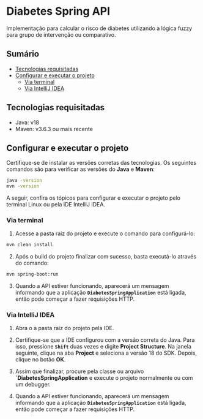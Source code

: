 # Diabetes Spring API

Implementação para calcular o risco de diabetes utilizando a lógica fuzzy para grupo de intervenção ou comparativo.

## Sumário
  - [Tecnologias requisitadas](#tecnologias-requisitadasa)
  - [Configurar e executar o projeto](#conf-exe-proj)
    - [Via terminal](#conf-exe-proj-bash)
    - [Via IntelliJ IDEA](#conf-exe-proj-intellij)

## Tecnologias requisitadas<a name="tecnologia-requisitadas"></a>
  - Java: v18
  - Maven: v3.6.3 ou mais recente

## Configurar e executar o projeto<a name="conf-exe-proj"></a>
Certifique-se de instalar as versões corretas das tecnologias. Os seguintes comandos são para verificar as versões do **Java** e **Maven**:
```bash
java -version
mvn -version
```
A seguir, confira os tópicos para configurar e executar o projeto pelo terminal Linux ou pela IDE IntelliJ IDEA.

### Via terminal<a name="conf-exe-proj-bash"></a>
1. Acesse a pasta raiz do projeto e execute o comando para configurá-lo:
```bash
mvn clean install
```

2. Após o build do projeto finalizar com sucesso, basta executá-lo através do comando:
```bash
mvn spring-boot:run
```

3. Quando a API estiver funcionando, aparecerá um mensagem informando que a aplicação **`DiabetesSpringApplication`** está ligada, então pode começar a fazer requisições HTTP.

### Via IntelliJ IDEA<a name="conf-exe-proj-intellij"></a>
1. Abra o a pasta raiz do projeto pela IDE.

2. Certifique-se que a IDE configurou com a versão correta do Java. Para isso, pressione **`Shift`** duas vezes e digite **Project Structure**. Na janela seguinte, clique na aba **Project** e seleciona a versão 18 do SDK. Depois, clique no botão **OK**.

3. Assim que finalizar, procure pela classe ou arquivo **`DiabetesSpringApplication** e execute o projeto normalmente ou com um debugger.

5. Quando a API estiver funcionando, aparecerá um mensagem informando que a aplicação **`DiabetesSpringApplication`** está ligada, então pode começar a fazer requisições HTTP.
